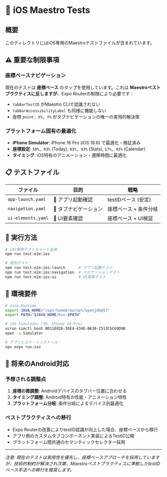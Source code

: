 # 📱 iOS Maestro Tests

## 概要
このディレクトリにはiOS専用のMaestroテストファイルが含まれています。

## ⚠️ 重要な制限事項

### 座標ベースナビゲーション
現在のテストは **座標ベース** のタップを使用しています。これは **Maestroベストプラクティスに反しますが**、Expo Routerの制限により必要です：

- `tabBarTestID` がMaestro CLIで認識されない
- `tabBarAccessibilityLabel` も同様に機能しない
- 座標 `point: X%, Y%` がタブナビゲーションの唯一の実用的解決策

### プラットフォーム固有の最適化
- **iPhone Simulator**: iPhone 16 Pro (iOS 18.6) で最適化・検証済み
- **座標設定**: `50%, 93%` (Today), `83%, 93%` (Stats), `17%, 93%` (Calendar)
- **タイミング**: iOS特有のアニメーション・遷移時間に最適化

## 📋 テストファイル

| ファイル | 目的 | 戦略 |
|----------|------|------|
| `app-launch.yaml` | 🚀 アプリ起動確認 | testIDベース (安定) |
| `navigation.yaml` | 🔄 タブナビゲーション | 座標ベース + 条件分岐 |
| `ui-elements.yaml` | 🎨 UI要素確認 | 座標ベース + UI検証 |

## 🚀 実行方法

```bash
# iOS専用テストスイート全体
npm run test:e2e:ios

# 個別テスト
npm run test:e2e:ios:launch      # アプリ起動テスト
npm run test:e2e:ios:navigation  # ナビゲーションテスト
npm run test:e2e:ios:ui          # UI要素テスト
```

## 🔧 環境要件

```bash
# Java Runtime
export JAVA_HOME="/opt/homebrew/opt/openjdk@17"
export PATH="$JAVA_HOME/bin:$PATH"

# iOS Simulator (例: iPhone 16 Pro)
xcrun simctl boot BD11E026-36E4-434E-B630-2513C5C69D9B
open -a Simulator

# アプリビルド・インストール
npx expo run:ios
```

## 🔮 将来のAndroid対応

### 予想される調整点
1. **座標の微調整**: Androidデバイスのタブバー位置に合わせる
2. **タイミング調整**: Android特有の性能・アニメーション特性
3. **プラットフォーム分岐**: 条件分岐によるデバイス別最適化

### ベストプラクティスへの移行
- Expo Routerの改善によりtestID認識が向上した場合、座標ベースから移行
- アプリ側のカスタムタブコンポーネント実装によるTestID公開
- プラットフォーム間共通のセマンティックセレクター採用

---

*注意: 現在のテストは実用性を優先し、座標ベースアプローチを採用していますが、技術的制約が解決され次第、Maestroベストプラクティスに準拠したtestIDベース手法への移行を推奨します。*
